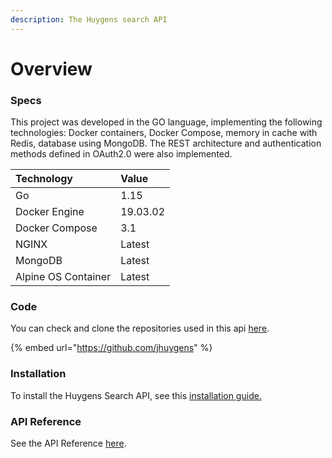 ```yaml
---
description: The Huygens search API
---
```


# Overview

### Specs

This project was developed in the GO language, implementing the following technologies: Docker containers, Docker Compose, memory in cache with Redis, database using MongoDB. The REST architecture and authentication methods defined in OAuth2.0 were also implemented.

| Technology | Value |
| :--- | :--- |
| Go | 1.15  |
| Docker Engine | 19.03.02 |
| Docker Compose | 3.1 |
| NGINX | Latest |
| MongoDB | Latest |
| Alpine OS Container | Latest |

### Code

You can check and clone the repositories used in this api [here](https://github.com/jhuygens).

{% embed url="https://github.com/jhuygens" %}

### Installation

To install the Huygens Search API, see this [installation guide.](quick-start/)

### API Reference

See the API Reference [here](api-reference/endpoint-reference/).

